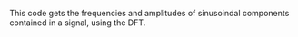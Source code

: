 This code gets the frequencies and amplitudes of sinusoindal components contained in a signal, using the DFT.
